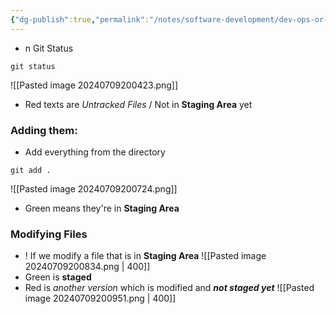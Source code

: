 ```yaml
---
{"dg-publish":true,"permalink":"/notes/software-development/dev-ops-or-tools/git/04-staging-files/","tags":["programming","Git"],"created":"2025-07-13T15:24:50.589+08:00"}
---
```



- n Git Status
```
git status
```
![[Pasted image 20240709200423.png]]
- Red texts are _Untracked Files_ / Not in __Staging Area__ yet

### Adding them:
- Add everything from the directory
```
git add .
```
![[Pasted image 20240709200724.png]]
- Green means they're in __Staging Area__


### Modifying Files
- ! If we modify a file that is in __Staging Area__
![[Pasted image 20240709200834.png \| 400]]
- Green is __staged__
- Red is _another version_ which is modified and ___not staged yet___
![[Pasted image 20240709200951.png \| 400]]


###

